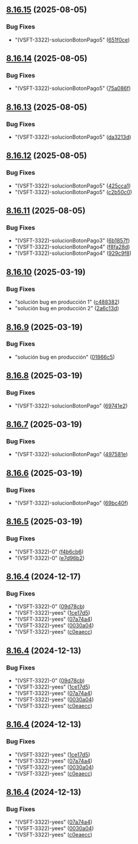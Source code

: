 ## [8.16.15](https://github.com/Ronald-pelaez/ramificacion/compare/v8.16.14...v8.16.15) (2025-08-05)


### Bug Fixes

* "(VSFT-3322)-solucionBotonPago5" ([651f0ce](https://github.com/Ronald-pelaez/ramificacion/commit/651f0ced7f8078c1fecd64a863993aa072e2695d))

## [8.16.14](https://github.com/Ronald-pelaez/ramificacion/compare/v8.16.13...v8.16.14) (2025-08-05)


### Bug Fixes

* "(VSFT-3322)-solucionBotonPago5" ([75a086f](https://github.com/Ronald-pelaez/ramificacion/commit/75a086fd560b4bae48d8a854bc3102368f0b53d7))

## [8.16.13](https://github.com/Ronald-pelaez/ramificacion/compare/v8.16.12...v8.16.13) (2025-08-05)


### Bug Fixes

* "(VSFT-3322)-solucionBotonPago5" ([da3213d](https://github.com/Ronald-pelaez/ramificacion/commit/da3213dc53f9dd7e17aac9b06796c764007c9e43))

## [8.16.12](https://github.com/Ronald-pelaez/ramificacion/compare/v8.16.11...v8.16.12) (2025-08-05)


### Bug Fixes

* "(VSFT-3322)-solucionBotonPago5" ([425cca1](https://github.com/Ronald-pelaez/ramificacion/commit/425cca1210c54d7e88fec6a6db0be665f559e33e))
* "(VSFT-3322)-solucionBotonPago5" ([c2b50c0](https://github.com/Ronald-pelaez/ramificacion/commit/c2b50c010131e4e5fd3811e6671b3515a4e525fb))

## [8.16.11](https://github.com/Ronald-pelaez/ramificacion/compare/v8.16.10...v8.16.11) (2025-08-05)


### Bug Fixes

* "(VSFT-3322)-solucionBotonPago3" ([6b1857f](https://github.com/Ronald-pelaez/ramificacion/commit/6b1857f1205144be44a45cab598771824f5f4c7e))
* "(VSFT-3322)-solucionBotonPago4" ([f8fa28d](https://github.com/Ronald-pelaez/ramificacion/commit/f8fa28d872d814a8362379f8de8ab552e06d071c))
* "(VSFT-3322)-solucionBotonPago4" ([929c9f8](https://github.com/Ronald-pelaez/ramificacion/commit/929c9f8fe99e2c8cb5718c9f0ee20b7a38cd3998))

## [8.16.10](https://github.com/Ronald-pelaez/ramificacion/compare/v8.16.9...v8.16.10) (2025-03-19)


### Bug Fixes

* "solución bug en producción 1" ([c488382](https://github.com/Ronald-pelaez/ramificacion/commit/c4883829947bd3811604049f21185b8a45b79ed5))
* "solución bug en producción 2" ([2a6c13d](https://github.com/Ronald-pelaez/ramificacion/commit/2a6c13d2a2627a62f9464eed3a1f7101b5906b0a))

## [8.16.9](https://github.com/Ronald-pelaez/ramificacion/compare/v8.16.8...v8.16.9) (2025-03-19)


### Bug Fixes

* "solución bug en producción" ([01866c5](https://github.com/Ronald-pelaez/ramificacion/commit/01866c5b3bcaff4e6532936fda2907ee85888eaa))

## [8.16.8](https://github.com/Ronald-pelaez/ramificacion/compare/v8.16.7...v8.16.8) (2025-03-19)


### Bug Fixes

* "(VSFT-3322)-solucionBotonPago" ([69741e2](https://github.com/Ronald-pelaez/ramificacion/commit/69741e2b5fd7577271192436564e75ab33fe0c8c))

## [8.16.7](https://github.com/Ronald-pelaez/ramificacion/compare/v8.16.6...v8.16.7) (2025-03-19)


### Bug Fixes

* "(VSFT-3322)-solucionBotonPago" ([497581e](https://github.com/Ronald-pelaez/ramificacion/commit/497581e801a2cfb793f69c967fb8905d435f645d))

## [8.16.6](https://github.com/Ronald-pelaez/ramificacion/compare/v8.16.5...v8.16.6) (2025-03-19)


### Bug Fixes

* "(VSFT-3322)-solucionBotonPago" ([69bc40f](https://github.com/Ronald-pelaez/ramificacion/commit/69bc40f012e0baf661900be594f71ea8c2d84b6d))

## [8.16.5](https://github.com/Ronald-pelaez/ramificacion/compare/v8.16.4...v8.16.5) (2025-03-19)


### Bug Fixes

* "(VSFT-3322)-0" ([f4b6cb6](https://github.com/Ronald-pelaez/ramificacion/commit/f4b6cb62e1006128ba05e585a8b9c04e4f4519ab))
* "(VSFT-3322)-0" ([e7d96b2](https://github.com/Ronald-pelaez/ramificacion/commit/e7d96b25ecbcde2c9c4846e3174b12d8ba974e27))

## [8.16.4](https://github.com/Ronald-pelaez/ramificacion/compare/v8.16.3...v8.16.4) (2024-12-17)


### Bug Fixes

* "(VSFT-3322)-0" ([09d78cb](https://github.com/Ronald-pelaez/ramificacion/commit/09d78cb33f52f0159728216db6fb8fc03d418cd5))
* "(VSFT-3322)-yees" ([1ce17d5](https://github.com/Ronald-pelaez/ramificacion/commit/1ce17d522d1937c21d5e9f8f48ac359e9240c47a))
* "(VSFT-3322)-yees" ([07a74a4](https://github.com/Ronald-pelaez/ramificacion/commit/07a74a4d65ef8b1db0ea359a339fc98d5d645788))
* "(VSFT-3322)-yees" ([0030a04](https://github.com/Ronald-pelaez/ramificacion/commit/0030a04d29e36c5c8a4ba4b92217110eae2d0dd7))
* "(VSFT-3322)-yees" ([c0eaecc](https://github.com/Ronald-pelaez/ramificacion/commit/c0eaecc0eac15b5292be9935313cd2beb51db6ce))

## [8.16.4](https://github.com/Ronald-pelaez/ramificacion/compare/v8.16.3...v8.16.4) (2024-12-13)


### Bug Fixes

* "(VSFT-3322)-0" ([09d78cb](https://github.com/Ronald-pelaez/ramificacion/commit/09d78cb33f52f0159728216db6fb8fc03d418cd5))
* "(VSFT-3322)-yees" ([1ce17d5](https://github.com/Ronald-pelaez/ramificacion/commit/1ce17d522d1937c21d5e9f8f48ac359e9240c47a))
* "(VSFT-3322)-yees" ([07a74a4](https://github.com/Ronald-pelaez/ramificacion/commit/07a74a4d65ef8b1db0ea359a339fc98d5d645788))
* "(VSFT-3322)-yees" ([0030a04](https://github.com/Ronald-pelaez/ramificacion/commit/0030a04d29e36c5c8a4ba4b92217110eae2d0dd7))
* "(VSFT-3322)-yees" ([c0eaecc](https://github.com/Ronald-pelaez/ramificacion/commit/c0eaecc0eac15b5292be9935313cd2beb51db6ce))

## [8.16.4](https://github.com/Ronald-pelaez/ramificacion/compare/v8.16.3...v8.16.4) (2024-12-13)


### Bug Fixes

* "(VSFT-3322)-yees" ([1ce17d5](https://github.com/Ronald-pelaez/ramificacion/commit/1ce17d522d1937c21d5e9f8f48ac359e9240c47a))
* "(VSFT-3322)-yees" ([07a74a4](https://github.com/Ronald-pelaez/ramificacion/commit/07a74a4d65ef8b1db0ea359a339fc98d5d645788))
* "(VSFT-3322)-yees" ([0030a04](https://github.com/Ronald-pelaez/ramificacion/commit/0030a04d29e36c5c8a4ba4b92217110eae2d0dd7))
* "(VSFT-3322)-yees" ([c0eaecc](https://github.com/Ronald-pelaez/ramificacion/commit/c0eaecc0eac15b5292be9935313cd2beb51db6ce))

## [8.16.4](https://github.com/Ronald-pelaez/ramificacion/compare/v8.16.3...v8.16.4) (2024-12-13)


### Bug Fixes

* "(VSFT-3322)-yees" ([07a74a4](https://github.com/Ronald-pelaez/ramificacion/commit/07a74a4d65ef8b1db0ea359a339fc98d5d645788))
* "(VSFT-3322)-yees" ([0030a04](https://github.com/Ronald-pelaez/ramificacion/commit/0030a04d29e36c5c8a4ba4b92217110eae2d0dd7))
* "(VSFT-3322)-yees" ([c0eaecc](https://github.com/Ronald-pelaez/ramificacion/commit/c0eaecc0eac15b5292be9935313cd2beb51db6ce))
